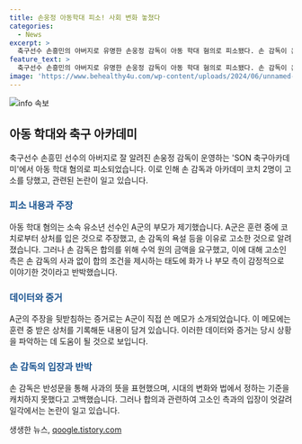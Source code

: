 ```yaml
---
title: 손웅정 아동학대 피소! 사회 변화 놓쳤다
categories:
  - News
excerpt: >
  축구선수 손흥민의 아버지로 유명한 손웅정 감독이 아동 학대 혐의로 피소됐다. 손 감독이 운영하는 축구 아카데미에 다니던 아이가 폭행을 당한 것으로 알려져, 손 감독은 사과와 반성을 표명했지만, 사건에 대한 주장이 엇갈리고 있다. 아동의 부모는 지속적인 욕설과 합의금 요구 등을 이유로 고소를 진행했다. 이에 대해 손 감독은 일부 주장을 부인하고 합의에 이르지 못한 점을 언급했다. 아동 학대 사건으로 손 감독과 고소인 측의 입장이 대립하고 있다.
feature_text: >
  축구선수 손흥민의 아버지로 유명한 손웅정 감독이 아동 학대 혐의로 피소됐다. 손 감독이 운영하는 축구 아카데미에 다니던 아이가 폭행을 당한 것으로 알려져, 손 감독은 사과와 반성을 표명했지만, 사건에 대한 주장이 엇갈리고 있다. 아동의 부모는 지속적인 욕설과 합의금 요구 등을 이유로 고소를 진행했다. 이에 대해 손 감독은 일부 주장을 부인하고 합의에 이르지 못한 점을 언급했다. 아동 학대 사건으로 손 감독과 고소인 측의 입장이 대립하고 있다.
image: 'https://www.behealthy4u.com/wp-content/uploads/2024/06/unnamed-file.png'
---
```


<p><img src="https://www.behealthy4u.com/wp-content/uploads/2024/06/unnamed-file.png" alt="info 속보" /></p>

<h2 data-ke-size="size26">아동 학대와 축구 아카데미</h2>

<p data-ke-size="size16">축구선수 손흥민 선수의 아버지로 잘 알려진 손웅정 감독이 운영하는 'SON 축구아카데미'에서 아동 학대 혐의로 피소되었습니다. 이로 인해 손 감독과 아카데미 코치 2명이 고소를 당했고, 관련된 논란이 일고 있습니다.</p>

<h3><b><span style="color: #1a5490;">피소 내용과 주장</span></b></h3>

<p data-ke-size="size16">아동 학대 혐의는 소속 유소년 선수인 A군의 부모가 제기했습니다. A군은 훈련 중에 코치로부터 상처를 입은 것으로 주장했고, 손 감독의 욕설 등을 이유로 고소한 것으로 알려졌습니다. 그러나 손 감독은 합의를 위해 수억 원의 금액을 요구했고, 이에 대해 고소인 측은 손 감독의 사과 없이 합의 조건을 제시하는 태도에 화가 나 부모 측이 감정적으로 이야기한 것이라고 반박했습니다.</p>

<h3><b><span style="color: #1a5490;">데이터와 증거</span></b></h3>

<p data-ke-size="size16">A군의 주장을 뒷받침하는 증거로는 A군이 직접 쓴 메모가 소개되었습니다. 이 메모에는 훈련 중 받은 상처를 기록해둔 내용이 담겨 있습니다. 이러한 데이터와 증거는 당시 상황을 파악하는 데 도움이 될 것으로 보입니다.</p>

<h3><b><span style="color: #1a5490;">손 감독의 입장과 반박</span></b></h3>

<p data-ke-size="size16">손 감독은 반성문을 통해 사과의 뜻을 표현했으며, 시대의 변화와 법에서 정하는 기준을 캐치하지 못했다고 고백했습니다. 그러나 합의과 관련하여 고소인 측과의 입장이 엇갈려 일각에서는 논란이 일고 있습니다.</p>
생생한 뉴스, <a href="https://qoogle.tistory.com" rel="dofollow">qoogle.tistory.com</a>


